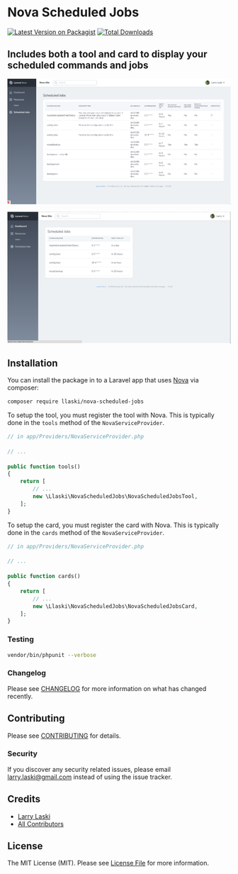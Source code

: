 # Nova Scheduled Jobs

[![Latest Version on Packagist](https://img.shields.io/packagist/v/llaski/nova-scheduled-jobs.svg?style=flat-square)](https://packagist.org/packages/llaski/nova-scheduled-jobs)
[![Total Downloads](https://img.shields.io/packagist/dt/llaski/nova-scheduled-jobs.svg?style=flat-square)](https://packagist.org/packages/llaski/nova-scheduled-jobs)

## Includes both a tool and card to display your scheduled commands and jobs

![Nova Scheduled Jobs Tool Screenshot](https://raw.githubusercontent.com/llaski/screenshots/master/nova-scheduled-jobs-tool.png)

![Nova Scheduled Jobs Card Screenshot](https://raw.githubusercontent.com/llaski/screenshots/master/nova-scheduled-jobs-card.png)

## Installation

You can install the package in to a Laravel app that uses [Nova](https://nova.laravel.com) via
composer:

```bash
composer require llaski/nova-scheduled-jobs
```

To setup the tool, you must register the tool with Nova. This is typically done in the `tools`
method of the `NovaServiceProvider`.

```php
// in app/Providers/NovaServiceProvider.php

// ...

public function tools()
{
    return [
        // ...
        new \Llaski\NovaScheduledJobs\NovaScheduledJobsTool,
    ];
}
```

To setup the card, you must register the card with Nova. This is typically done in the `cards`
method of the `NovaServiceProvider`.

```php
// in app/Providers/NovaServiceProvider.php

// ...

public function cards()
{
    return [
        // ...
        new \Llaski\NovaScheduledJobs\NovaScheduledJobsCard,
    ];
}
```

### Testing

```zsh
vendor/bin/phpunit --verbose
```

### Changelog

Please see [CHANGELOG](CHANGELOG.md) for more information on what has changed recently.

## Contributing

Please see [CONTRIBUTING](CONTRIBUTING.md) for details.

### Security

If you discover any security related issues, please email larry.laski@gmail.com instead of using the
issue tracker.

## Credits

-   [Larry Laski](https://github.com/llaski)
-   [All Contributors](../../contributors)

## License

The MIT License (MIT). Please see [License File](LICENSE.md) for more information.
